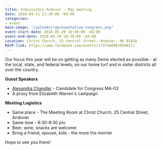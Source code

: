 ```yaml
---
title: Indivisible Andover - May meeting
date: 2018-04-11 21:20:00 -04:00
categories:
- event
main-image: "/uploads/representative-congress.png"
event-start-date: 2018-05-29 18:30:00 -04:00
event-end-date: 2018-05-29 20:30:00 -04:00
Location: Christ Church, 25 Central Street, Andover, MA 01810
RSVP-link: https://www.facebook.com/events/1737460982959817/
---
```


Our focus this year will be on getting as many Dems elected as possible - at the local, state, and federal levels; on our home turf and in sister districts all over the country. 

**Guest Speakers**
* [Alexandra Chandler](https://www.alexandrachandler.com/) - Candidate for Congress MA-03 
* A proxy from Elizabeth Warren's campaign

**Meeting Logistics**
* Same place - The Meeting Room at Christ Church, 25 Central Street, Andover
* Same time - 6:30-8:30 pm
* Beer, wine, snacks are welcome 
* Bring a friend, spouse, kids - the more the merrier

Hope to see you there!